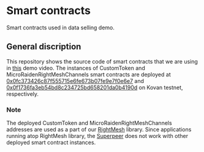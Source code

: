 # Smart contracts	

Smart contracts used in data selling demo.

## General discription

This repository shows the source code of smart contracts that we are using in [this](https://www.youtube.com/watch?v=nyVwQz6EV54) demo video. The instances of CustomToken and MicroRaidenRightMeshChannels smart contracts are deployed at [0x0fc373426c87f555715e6fe673b07fe9e7f0e6e7](https://kovan.etherscan.io/address/0x0fc373426c87f555715e6fe673b07fe9e7f0e6e7) and [0x0f1736fa3eb54bd8c234725bd658201da0b4190d](https://kovan.etherscan.io/address/0x0f1736fa3eb54bd8c234725bd658201da0b4190d) on Kovan testnet, respectively.

### Note

The deployed CustomToken and MicroRaidenRightMeshChannels addresses are used as a part of our [RightMesh](https://developer.rightmesh.io/register_form.php) library. 
Since applications running atop RightMesh library, the [Superpeer](https://github.com/RightMesh/Superpeer) does not work with other deployed smart contract instances.

